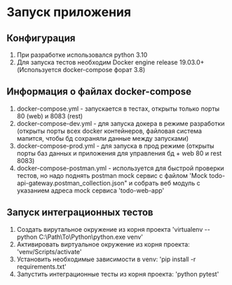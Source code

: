 # Запуск приложения

## Конфигурация
1) При разработке использовался python 3.10
2) Для запуска тестов необходим Docker engine release 19.03.0+ (Используется docker-compose форат 3.8)

## Информация о файлах docker-compose
1) docker-compose.yml - запускается в тестах, открыты только порты 80 (web) и 8083 (rest)
2) docker-compose-dev.yml - для запуска докера в режиме разработки (открыты порты всех docker контейнеров, файловая 
система мапится, чтобы бд сохраняли данные между запусками)
3) docker-compose-prod.yml - для запуска в прод режиме (открыты порты баз данных и приложения для управления бд + 
web 80 и rest 8083)
4) docker-compose-postman.yml - используется для быстрой проверки тестов, но надо поднять postman mock сервис с файлом 
'Mock todo-api-gateway.postman_collection.json" и собрать веб модуль с указанием адреса mock сервиса 'todo-web-app'

## Запуск интеграционных тестов
1) Создать вирутальное окружение из корня проекта
   'virtualenv --python C:\Path\To\Python\python.exe venv'
1) Активировать виртуальное окружение из корня проекта:
   'venv/Scripts/activate'
2) Установить необходимые зависимости в venv:
   'pip install -r requirements.txt'
3) Запустить интеграционные тесты из корня проекта:
   'python pytest'
